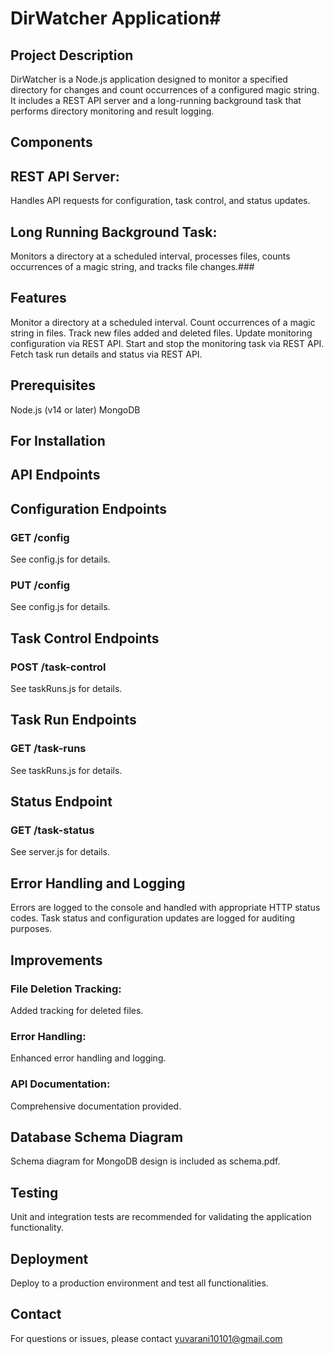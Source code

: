 # DirWatcher Application#

## Project Description
DirWatcher is a Node.js application designed to monitor a specified directory for changes and count occurrences of a configured magic string. It includes a REST API server and a long-running background task that performs directory monitoring and result logging.

## Components
## REST API Server: 
Handles API requests for configuration, task control, and status updates.
## Long Running Background Task:
Monitors a directory at a scheduled interval, processes files, counts occurrences of a magic string, and tracks file changes.###


## Features

 Monitor a directory at a scheduled interval.
 Count occurrences of a magic string in files.
 Track new files added and deleted files.
 Update monitoring configuration via REST API.
 Start and stop the monitoring task via REST API.
 Fetch task run details and status via REST API.


## Prerequisites

 Node.js (v14 or later)
 MongoDB


## For Installation





## API Endpoints

## Configuration Endpoints

### GET /config
 See config.js for details.

### PUT /config
 See config.js for details.

## Task Control Endpoints
### POST /task-control
 See taskRuns.js for details.

## Task Run Endpoints
### GET /task-runs
 See taskRuns.js for details.

## Status Endpoint
### GET /task-status
 See server.js for details.



## Error Handling and Logging
Errors are logged to the console and handled with appropriate HTTP status codes.
Task status and configuration updates are logged for auditing purposes.


## Improvements
### File Deletion Tracking: 
Added tracking for deleted files.
### Error Handling:
Enhanced error handling and logging.
### API Documentation: 
Comprehensive documentation provided.

## Database Schema Diagram

Schema diagram for MongoDB design is included as schema.pdf.

## Testing
 Unit and integration tests are recommended for validating the application functionality.

## Deployment

Deploy to a production environment and test all functionalities.

## Contact
For questions or issues, please contact yuvarani10101@gmail.com
 
